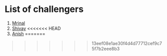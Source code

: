 # List of challengers
1. [Mrinal](https://github.com/mrinal1224)
2. [Shivay](https://github.com/shivaylamba)
<<<<<<< HEAD
3. [Anish](https://github.com/anishaga)
=======
>>>>>>> 13eef08e1ae30f4d4d77712cef9c75f7b2eee8b3
